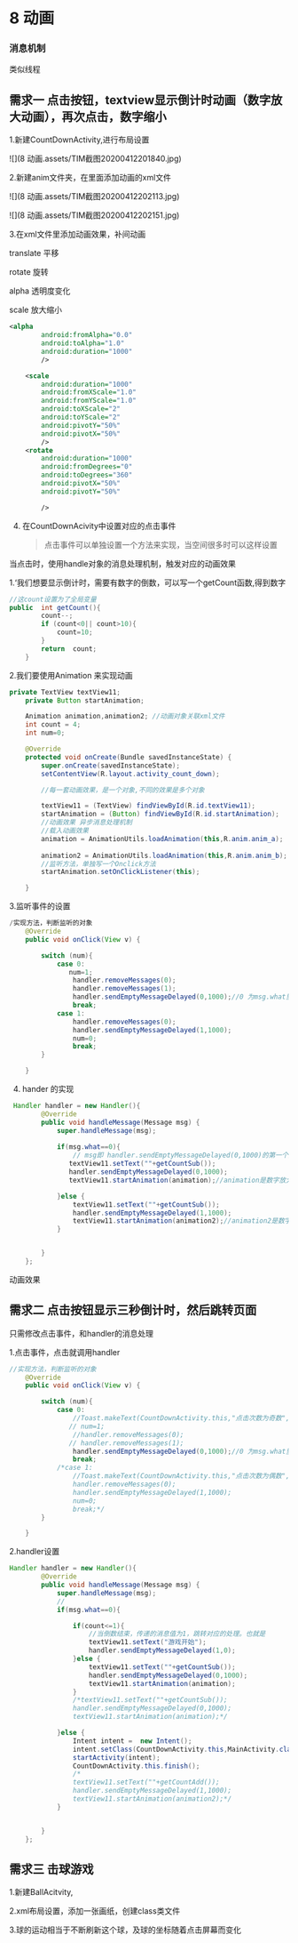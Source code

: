 # 8 动画

### 消息机制

类似线程

## 需求一 点击按钮，textview显示倒计时动画（数字放大动画），再次点击，数字缩小

1.新建CountDownActivity,进行布局设置

![](8 动画.assets/TIM截图20200412201840.jpg)

2.新建anim文件夹，在里面添加动画的xml文件

![](8 动画.assets/TIM截图20200412202113.jpg)

![](8 动画.assets/TIM截图20200412202151.jpg)

3.在xml文件里添加动画效果，补间动画

translate 平移

rotate  旋转

alpha 透明度变化

scale 放大缩小

```xml
<alpha
        android:fromAlpha="0.0"
        android:toAlpha="1.0"
        android:duration="1000"
        />

    <scale
        android:duration="1000"
        android:fromXScale="1.0"
        android:fromYScale="1.0"
        android:toXScale="2"
        android:toYScale="2"
        android:pivotY="50%"
        android:pivotX="50%"
        />
    <rotate
        android:duration="1000"
        android:fromDegrees="0"
        android:toDegrees="360"
        android:pivotX="50%"
        android:pivotY="50%"

        />
```

4. 在CountDownAcivity中设置对应的点击事件

   > 点击事件可以单独设置一个方法来实现，当空间很多时可以这样设置

当点击时，使用handle对象的消息处理机制，触发对应的动画效果

1.‘我们想要显示倒计时，需要有数字的倒数，可以写一个getCount函数,得到数字

```java
//这count设置为了全局变量
public  int getCount(){
        count--;
        if (count<0|| count>10){
            count=10;
        }
        return  count;
    }
```

2.我们要使用Animation 来实现动画

```java
private TextView textView11;
    private Button startAnimation;

    Animation animation,animation2; //动画对象关联xml文件
    int count = 4;
    int num=0;

    @Override
    protected void onCreate(Bundle savedInstanceState) {
        super.onCreate(savedInstanceState);
        setContentView(R.layout.activity_count_down);

        //每一套动画效果，是一个对象,不同的效果是多个对象

        textView11 = (TextView) findViewById(R.id.textView11);
        startAnimation = (Button) findViewById(R.id.startAnimation);
        //动画效果 异步消息处理机制
        //载入动画效果
        animation = AnimationUtils.loadAnimation(this,R.anim.anim_a);
       
        animation2 = AnimationUtils.loadAnimation(this,R.anim.anim_b);
        //监听方法，单独写一个Onclick方法
        startAnimation.setOnClickListener(this);

    }
```

3.监听事件的设置

```java
/实现方法，判断监听的对象
    @Override
    public void onClick(View v) {

        switch (num){
            case 0:
               num=1;
                handler.removeMessages(0);
                handler.removeMessages(1);
                handler.sendEmptyMessageDelayed(0,1000);//0 为msg.what里面的值
                break;
            case 1:
                handler.removeMessages(0);
                handler.sendEmptyMessageDelayed(1,1000);
                num=0;
                break;
        }

    }
```

4. hander 的实现

```java
 Handler handler = new Handler(){
        @Override
        public void handleMessage(Message msg) {
            super.handleMessage(msg);
           
            if(msg.what==0){
                // msg即 handler.sendEmptyMessageDelayed(0,1000)的第一个数字，会根据这个数字来选择动画效果
               textView11.setText(""+getCountSub());
               handler.sendEmptyMessageDelayed(0,1000);
               textView11.startAnimation(animation);//animation是数字放大的动画

            }else { 
                textView11.setText(""+getCountSub());
                handler.sendEmptyMessageDelayed(1,1000);
                textView11.startAnimation(animation2);//animation2是数字缩小的动画
            }


        }
    };
```

动画效果



## 需求二 点击按钮显示三秒倒计时，然后跳转页面

只需修改点击事件，和handler的消息处理

1.点击事件，点击就调用handler

```java
//实现方法，判断监听的对象
    @Override
    public void onClick(View v) {

        switch (num){
            case 0:
                //Toast.makeText(CountDownActivity.this,"点击次数为奇数",Toast.LENGTH_SHORT).show();
               // num=1;
                //handler.removeMessages(0);
               // handler.removeMessages(1);
                handler.sendEmptyMessageDelayed(0,1000);//0 为msg.what里面的值
                break;
            /*case 1:
                //Toast.makeText(CountDownActivity.this,"点击次数为偶数",Toast.LENGTH_SHORT).show();
                handler.removeMessages(0);
                handler.sendEmptyMessageDelayed(1,1000);
                num=0;
                break;*/
        }

    }
```

2.handler设置

```java
Handler handler = new Handler(){
        @Override
        public void handleMessage(Message msg) {
            super.handleMessage(msg);
            //
            if(msg.what==0){

                if(count<=1){
                    //当倒数结束，传递的消息值为1，跳转对应的处理。也就是
                    textView11.setText("游戏开始");
                    handler.sendEmptyMessageDelayed(1,0);
                }else {
                    textView11.setText(""+getCountSub());
                    handler.sendEmptyMessageDelayed(0,1000);
                    textView11.startAnimation(animation);
                }
                /*textView11.setText(""+getCountSub());
                handler.sendEmptyMessageDelayed(0,1000);
                textView11.startAnimation(animation);*/

            }else {
                Intent intent =  new Intent();
                intent.setClass(CountDownActivity.this,MainActivity.class);
                startActivity(intent);
                CountDownActivity.this.finish();
                /*
                textView11.setText(""+getCountAdd());
                handler.sendEmptyMessageDelayed(1,1000);
                textView11.startAnimation(animation2);*/
            }


        }
    };
```

## 需求三 击球游戏



1.新建BallAcitvity,

2.xml布局设置，添加一张画纸，创建class类文件



3.球的运动相当于不断刷新这个球，及球的坐标随着点击屏幕而变化




